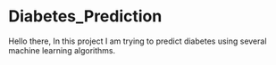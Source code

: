 # Diabetes_Prediction
Hello there, In this project I am trying to predict diabetes using several machine learning algorithms.
